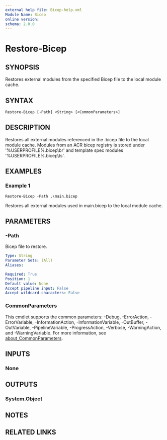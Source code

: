 ```yaml
---
external help file: Bicep-help.xml
Module Name: Bicep
online version:
schema: 2.0.0
---
```


# Restore-Bicep

## SYNOPSIS
Restores external modules from the specified Bicep file to the local module cache.

## SYNTAX

```
Restore-Bicep [-Path] <String> [<CommonParameters>]
```

## DESCRIPTION
Restores all external modules referenced in the .bicep file to the local module cache.
Modules from an ACR bicep registry is stored under '%USERPROFILE%\.bicep\br' and template spec modules '%USERPROFILE%\.bicep\ts'.

## EXAMPLES

### Example 1
```
Restore-Bicep -Path .\main.bicep
```

Restores all external modules used in main.bicep to the local module cache.

## PARAMETERS

### -Path
Bicep file to restore.

```yaml
Type: String
Parameter Sets: (All)
Aliases:

Required: True
Position: 1
Default value: None
Accept pipeline input: False
Accept wildcard characters: False
```

### CommonParameters
This cmdlet supports the common parameters: -Debug, -ErrorAction, -ErrorVariable, -InformationAction, -InformationVariable, -OutBuffer, -OutVariable, -PipelineVariable, -ProgressAction, -Verbose, -WarningAction, and -WarningVariable. For more information, see [about_CommonParameters](http://go.microsoft.com/fwlink/?LinkID=113216).

## INPUTS

### None
## OUTPUTS

### System.Object
## NOTES

## RELATED LINKS
